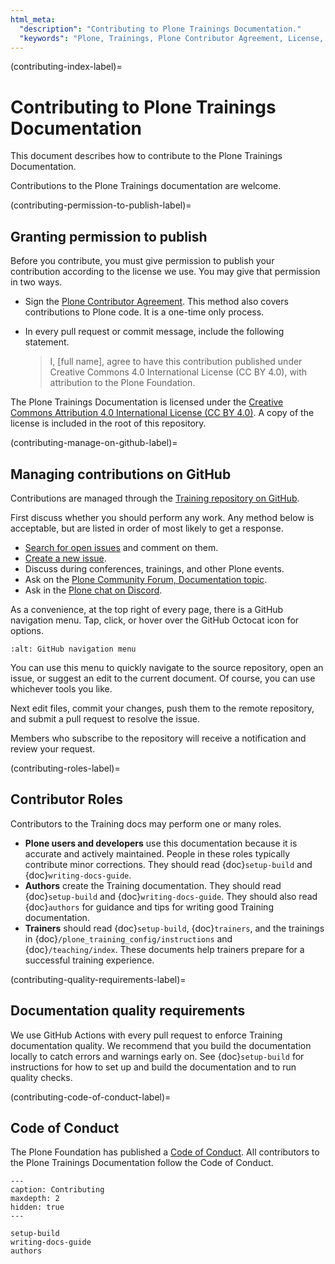 ```yaml
---
html_meta:
  "description": "Contributing to Plone Trainings Documentation."
  "keywords": "Plone, Trainings, Plone Contributor Agreement, License, Code of Conduct"
---
```


(contributing-index-label)=

# Contributing to Plone Trainings Documentation

This document describes how to contribute to the Plone Trainings Documentation.

Contributions to the Plone Trainings documentation are welcome.


(contributing-permission-to-publish-label)=

## Granting permission to publish

Before you contribute, you must give permission to publish your contribution according to the license we use.
You may give that permission in two ways.

- Sign the [Plone Contributor Agreement](https://plone.org/foundation/contributors-agreement).
  This method also covers contributions to Plone code.
  It is a one-time only process.
- In every pull request or commit message, include the following statement.

  > I, [full name], agree to have this contribution published under Creative Commons 4.0 International License (CC BY 4.0), with attribution to the Plone Foundation.

The Plone Trainings Documentation is licensed under the [Creative Commons Attribution 4.0 International License (CC BY 4.0)](https://creativecommons.org/licenses/by/4.0/).
A copy of the license is included in the root of this repository.


(contributing-manage-on-github-label)=

## Managing contributions on GitHub

Contributions are managed through the [Training repository on GitHub](https://github.com/plone/training).

First discuss whether you should perform any work.
Any method below is acceptable, but are listed in order of most likely to get a response.

- [Search for open issues](https://github.com/plone/training/issues) and comment on them.
- [Create a new issue](https://github.com/plone/training/issues/new/choose).
- Discuss during conferences, trainings, and other Plone events.
- Ask on the [Plone Community Forum, Documentation topic](https://community.plone.org/c/documentation/13).
- Ask in the [Plone chat on Discord](https://discord.com/invite/zFY3EBbjaj).

As a convenience, at the top right of every page, there is a GitHub navigation menu.
Tap, click, or hover over the GitHub Octocat icon for options.

```{image} _static/github-navigation.png
:alt: GitHub navigation menu 
```

You can use this menu to quickly navigate to the source repository, open an issue, or suggest an edit to the current document.
Of course, you can use whichever tools you like.

Next edit files, commit your changes, push them to the remote repository, and submit a pull request to resolve the issue.

Members who subscribe to the repository will receive a notification and review your request.


(contributing-roles-label)=

## Contributor Roles

Contributors to the Training docs may perform one or many roles.

- **Plone users and developers** use this documentation because it is accurate and actively maintained.
  People in these roles typically contribute minor corrections.
  They should read {doc}`setup-build` and {doc}`writing-docs-guide`.
- **Authors** create the Training documentation.
  They should read {doc}`setup-build` and {doc}`writing-docs-guide`.
  They should also read {doc}`authors` for guidance and tips for writing good Training documentation.
- **Trainers** should read {doc}`setup-build`, {doc}`trainers`, and the trainings in {doc}`/plone_training_config/instructions` and {doc}`/teaching/index`.
  These documents help trainers prepare for a successful training experience.


(contributing-quality-requirements-label)=

## Documentation quality requirements

We use GitHub Actions with every pull request to enforce Training documentation quality.
We recommend that you build the documentation locally to catch errors and warnings early on.
See {doc}`setup-build` for instructions for how to set up and build the documentation and to run quality checks.


(contributing-code-of-conduct-label)=

## Code of Conduct

The Plone Foundation has published a [Code of Conduct](https://plone.org/foundation/materials/foundation-resolutions/code-of-conduct).
All contributors to the Plone Trainings Documentation follow the Code of Conduct.


```{toctree}
---
caption: Contributing
maxdepth: 2
hidden: true
---

setup-build
writing-docs-guide
authors
```
